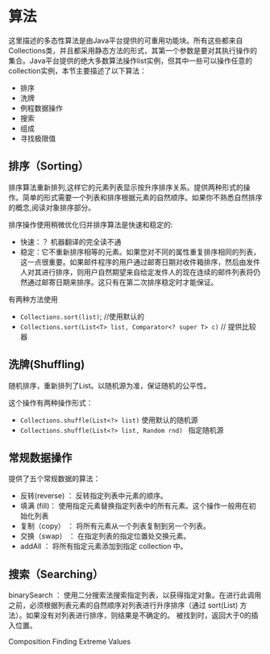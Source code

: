 # 算法

这里描述的多态性算法是由Java平台提供的可重用功能块。所有这些都来自 Collections类，并且都采用静态方法的形式，其第一个参数是要对其执行操作的集合。Java平台提供的绝大多数算法操作list实例，但其中一些可以操作任意的collection实例，本节主要描述了以下算法：

* 排序
* 洗牌
* 例程数据操作
* 搜索
* 组成
* 寻找极限值

## 排序（Sorting）
排序算法重新排列,这样它的元素列表显示按升序排序关系。提供两种形式的操作。简单的形式需要一个列表和排序根据元素的自然顺序。如果你不熟悉自然排序的概念,阅读对象排序部分。

排序操作使用稍微优化归并排序算法是快速和稳定的:

* 快速：？ 机器翻译的完全读不通
* 稳定：它不重新排序相等的元素。如果您对不同的属性重复排序相同的列表，这一点很重要。如果邮件程序的用户通过邮寄日期对收件箱排序，然后由发件人对其进行排序，则用户自然期望来自给定发件人的现在连续的邮件列表将仍然通过邮寄日期来排序。这只有在第二次排序稳定时才能保证。



有两种方法使用
*  `Collections.sort(list)`;  //使用默认的
*  `Collections.sort(List<T> list, Comparator<? super T> c)`  // 提供比较器

## 洗牌(Shuffling)
随机排序，重新排列了List。以随机源为准，保证随机的公平性。

这个操作有两种操作形式：
* `Collections.shuffle(List<?> list)` 使用默认的随机源
* `Collections.shuffle(List<?> list, Random rnd) ` 指定随机源

## 常规数据操作
提供了五个常规数据的算法：

* 反转(reverse) ： 反转指定列表中元素的顺序。
* 填满 (fill)： 使用指定元素替换指定列表中的所有元素。这个操作一般用在初始化列表
* 复制（copy） ： 将所有元素从一个列表复制到另一个列表。
* 交换（swap） ： 在指定列表的指定位置处交换元素。
* addAll      ： 将所有指定元素添加到指定 collection 中。

## 搜索（Searching）
binarySearch ： 使用二分搜索法搜索指定列表，以获得指定对象。在进行此调用之前，必须根据列表元素的自然顺序对列表进行升序排序（通过 sort(List) 方法）。如果没有对列表进行排序，则结果是不确定的。
被找到时，返回大于0的插入位置。

Composition
Finding Extreme Values